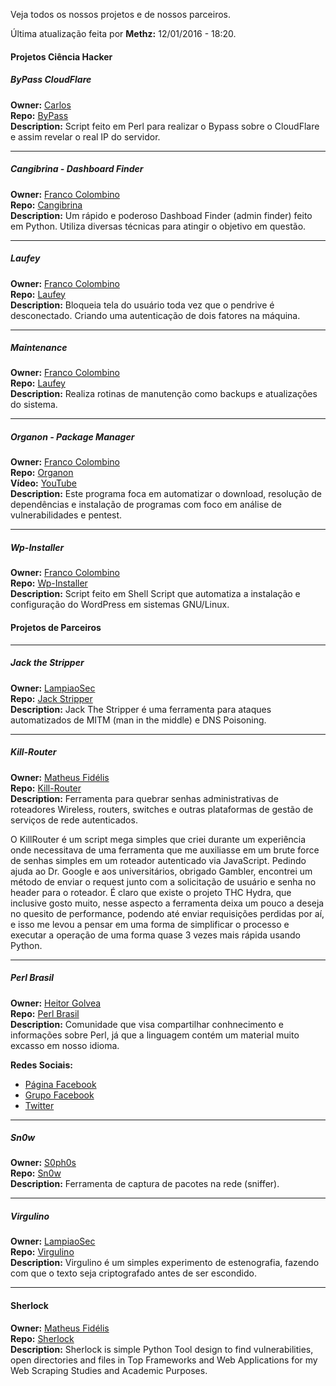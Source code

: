 Veja todos os nossos projetos e de nossos parceiros.  
  
Última atualização feita por **Methz:** 12/01/2016 - 18:20.    

#### Projetos Ciência Hacker

##### ByPass CloudFlare  
**Owner:** [Carlos](https://github.com/HackerOrientado)  
**Repo:** [ByPass](https://github.com/HackerOrientado/BypassCF)  
**Description:**
Script feito em Perl para realizar o Bypass sobre o CloudFlare e assim revelar o real IP do servidor.  

- - -
##### Cangibrina - Dashboard Finder  
**Owner:** [Franco Colombino](https://github.com/fnk0c)  
**Repo:** [Cangibrina](https://github.com/fnk0c/cangibrina)  
**Description:**
Um rápido e poderoso Dashboad Finder (admin finder) feito em Python. Utiliza diversas técnicas para atingir o objetivo em questão.  

- - -
##### Laufey  
**Owner:** [Franco Colombino](https://github.com/fnk0c)  
**Repo:** [Laufey](https://github.com/fnk0c/laufey)  
**Description:**
Bloqueia tela do usuário toda vez que o pendrive é desconectado. Criando uma autenticação de dois fatores na máquina.  

- - -
##### Maintenance
**Owner:** [Franco Colombino](https://github.com/fnk0c)  
**Repo:** [Laufey](https://github.com/fnk0c/maintenance)  
**Description:**
Realiza rotinas de manutenção como backups e atualizações do sistema.  

- - -
##### Organon - Package Manager  
**Owner:** [Franco Colombino](https://github.com/fnk0c)  
**Repo:** [Organon](https://github.com/fnk0c/organon)  
**Vídeo:** [YouTube](https://www.youtube.com/watch?v=lpPauu2uY4E)  
**Description:**
Este programa foca em automatizar o download, resolução de dependências e instalação de programas com foco em análise de vulnerabilidades e pentest.  

- - -
##### Wp-Installer  
**Owner:** [Franco Colombino](https://github.com/fnk0c)    
**Repo:** [Wp-Installer](https://github.com/fnk0c/wp-installer)   
**Description:**
Script feito em Shell Script que automatiza a instalação e configuração do WordPress em sistemas GNU/Linux.  

#### Projetos de Parceiros  

- - -
##### Jack the Stripper  
**Owner:** [LampiaoSec](https://github.com/lampiaosec)  
**Repo:** [Jack Stripper](https://github.com/lampiaosec/jackthestripper)  
**Description:**
Jack The Stripper é uma ferramenta para ataques automatizados de MITM (man in the middle) e DNS Poisoning.  

- - -
##### Kill-Router
**Owner:** [Matheus Fidélis](https://github.com/msfidelis)  
**Repo:** [Kill-Router](https://github.com/msfidelis/Kill-Router-)  
**Description:**
Ferramenta para quebrar senhas administrativas de roteadores Wireless, routers, switches e outras plataformas de gestão de serviços de rede autenticados.

O KillRouter é um script mega simples que criei durante um experiência onde necessitava de uma ferramenta que me auxiliasse em um brute force de senhas simples em um roteador autenticado via JavaScript. Pedindo ajuda ao Dr. Google e aos universitários, obrigado Gambler, encontrei um método de enviar o request junto com a solicitação de usuário e senha no header para o roteador. É claro que existe o projeto THC Hydra, que inclusive gosto muito, nesse aspecto a ferramenta deixa um pouco a deseja no quesito de performance, podendo até enviar requisições perdidas por aí, e isso me levou a pensar em uma forma de simplificar o processo e executar a operação de uma forma quase 3 vezes mais rápida usando Python.

- - -
##### Perl Brasil  
**Owner:** [Heitor Golvea](https://github.com/HeitorG)  
**Repo:** [Perl Brasil](https://github.com/HeitorG/Perl-Brasil)  
**Description:** 
Comunidade que visa compartilhar conhnecimento e informações sobre Perl, já que a linguagem contém um material muito excasso em nosso idioma.  

**Redes Sociais:**  

* [Página Facebook](https://www.facebook.com/PerlBrOficial)
* [Grupo Facebook](https://www.facebook.com/groups/PerlBrasilOficial/)
* [Twitter](https://twitter.com/Perl_Brasil)   

- - -
##### Sn0w  
**Owner:** [S0ph0s](https://github.com/54l0m0n)  
**Repo:** [Sn0w](https://github.com/54l0m0n/Sn0w)  
**Description:** 
Ferramenta de captura de pacotes na rede (sniffer).  

- - -
##### Virgulino  
**Owner:** [LampiaoSec](https://github.com/lampiaosec)  
**Repo:** [Virgulino](https://github.com/lampiaosec/virgulino)  
**Description:** 
Virgulino é um simples experimento de estenografia, fazendo com que o texto seja criptografado antes de ser escondido.  

- - -
#### Sherlock ####
**Owner:** [Matheus Fidélis](https://github.com/msfidelis)  
**Repo:** [Sherlock](https://github.com/msfidelis/Sherlock)  
**Description:**
Sherlock is simple Python Tool design to find vulnerabilities, open directories and files in 
Top Frameworks and Web Applications for my Web Scraping Studies and Academic Purposes.
